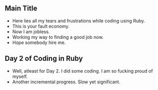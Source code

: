 ## Main Title
- Here lies all my tears and frustrations while coding using Ruby. 
- This is your fault economy. 
- Now I am jobless. 
- Working my way to finding a good job now. 
- Hope somebody hire me. 


## Day 2 of Coding in Ruby
- Well, atleast for Day 2. I did some coding. I am so fucking proud of myself. 
- Another incremental progress. Slow yet significant. 